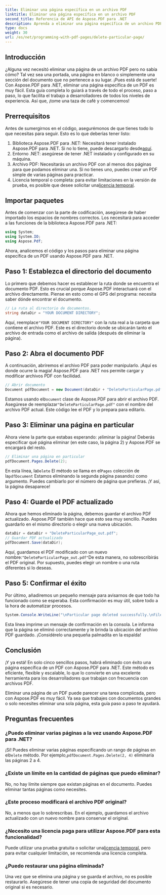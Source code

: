 ```yaml
---
title: Eliminar una página específica en un archivo PDF
linktitle: Eliminar una página específica en un archivo PDF
second_title: Referencia de API de Aspose.PDF para .NET
description: Aprenda a eliminar una página específica de un archivo PDF usando Aspose.PDF para .NET con esta guía paso a paso.
type: docs
weight: 30
url: /es/net/programming-with-pdf-pages/delete-particular-page/
---
```

## Introducción

¿Alguna vez necesitó eliminar una página de un archivo PDF pero no sabía cómo? Tal vez sea una portada, una página en blanco o simplemente una sección del documento que no pertenece a su lugar. ¡Pues está de suerte! Con Aspose.PDF para .NET, eliminar una página específica de un PDF es muy fácil. Esta guía completa lo guiará a través de todo el proceso, paso a paso, lo que facilita el trabajo a desarrolladores de todos los niveles de experiencia. Así que, ¡tome una taza de café y comencemos!

## Prerrequisitos

Antes de sumergirnos en el código, asegurémonos de que tienes todo lo que necesitas para seguir. Esto es lo que deberías tener listo:

1. Biblioteca Aspose.PDF para .NET: Necesitará tener instalado Aspose.PDF para .NET. Si no lo tiene, puede descargarlo desde[aquí](https://releases.aspose.com/pdf/net/).
2. Entorno .NET: asegúrese de tener .NET instalado y configurado en su máquina.
3. Archivo PDF: Necesitarás un archivo PDF con al menos dos páginas para que podamos eliminar una. Si no tienes uno, puedes crear un PDF simple de varias páginas para practicar.
4.  Licencia temporal o completa: para evitar limitaciones en la versión de prueba, es posible que desee solicitar una[licencia temporal](https://purchase.aspose.com/temporary-license/).

## Importar paquetes

Antes de comenzar con la parte de codificación, asegúrese de haber importado los espacios de nombres correctos. Los necesitará para acceder a las funciones de la biblioteca Aspose.PDF para .NET:

```csharp
using System;
using System.IO;
using Aspose.Pdf;
```

Ahora, analicemos el código y los pasos para eliminar una página específica de un PDF usando Aspose.PDF para .NET.

## Paso 1: Establezca el directorio del documento

Lo primero que debemos hacer es establecer la ruta donde se encuentra el documento PDF. Esto es crucial porque Aspose.PDF interactuará con el archivo directamente. Piense en esto como el GPS del programa: necesita saber dónde encontrar el documento.

```csharp
// La ruta al directorio de documentos.
string dataDir = "YOUR DOCUMENT DIRECTORY";
```

 Aquí, reemplace`"YOUR DOCUMENT DIRECTORY"` con la ruta real a la carpeta que contiene el archivo PDF. Este es el directorio donde se ubicarán tanto el archivo de entrada como el archivo de salida (después de eliminar la página).

## Paso 2: Abra el documento PDF

A continuación, abriremos el archivo PDF para poder manipularlo. ¡Aquí es donde ocurre la magia! Aspose.PDF para .NET nos permite cargar y modificar archivos PDF con facilidad.

```csharp
// Abrir documento
Document pdfDocument = new Document(dataDir + "DeleteParticularPage.pdf");
```


 Estamos usando el`Document` clase de Aspose.PDF para abrir el archivo PDF. Asegúrese de reemplazar`"DeleteParticularPage.pdf"` con el nombre del archivo PDF actual. Este código lee el PDF y lo prepara para editarlo.

## Paso 3: Eliminar una página en particular

Ahora viene la parte que estabas esperando: ¡eliminar la página! Deberás especificar qué página eliminar (en este caso, la página 2) y Aspose.PDF se encargará del resto.

```csharp
// Eliminar una página en particular
pdfDocument.Pages.Delete(2);
```


En esta línea, la`Delete` El método se llama en el`Pages` colección de la`pdfDocument` Estamos eliminando la segunda página pasando`2` como argumento. Puedes cambiarlo por el número de página que prefieras. ¡Y así, la página desaparece!

## Paso 4: Guarde el PDF actualizado

Ahora que hemos eliminado la página, debemos guardar el archivo PDF actualizado. Aspose.PDF también hace que esto sea muy sencillo. Puedes guardarlo en el mismo directorio o elegir una nueva ubicación.

```csharp
dataDir = dataDir + "DeleteParticularPage_out.pdf";
// Guardar PDF actualizado
pdfDocument.Save(dataDir);
```


 Aquí, guardamos el PDF modificado con un nuevo nombre:`"DeleteParticularPage_out.pdf"`De esta manera, no sobrescribirás el PDF original. Por supuesto, puedes elegir un nombre o una ruta diferentes si lo deseas.

## Paso 5: Confirmar el éxito

Por último, añadiremos un pequeño mensaje para avisarnos de que todo ha funcionado como se esperaba. Esta confirmación es muy útil, sobre todo a la hora de automatizar procesos.

```csharp
System.Console.WriteLine("\nParticular page deleted successfully.\nFile saved at " + dataDir);
```


Esta línea imprime un mensaje de confirmación en la consola. Le informa que la página se eliminó correctamente y le brinda la ubicación del archivo PDF guardado. ¡Considérelo una pequeña palmadita en la espalda!

## Conclusión

¡Y ya está! En solo cinco sencillos pasos, habrá eliminado con éxito una página específica de un PDF con Aspose.PDF para .NET. Este método es eficiente, flexible y escalable, lo que lo convierte en una excelente herramienta para los desarrolladores que trabajan con frecuencia con archivos PDF.

Eliminar una página de un PDF puede parecer una tarea complicada, pero con Aspose.PDF es muy fácil. Ya sea que trabajes con documentos grandes o solo necesites eliminar una sola página, esta guía paso a paso te ayudará.

## Preguntas frecuentes

### ¿Puedo eliminar varias páginas a la vez usando Aspose.PDF para .NET?
 ¡Sí! Puedes eliminar varias páginas especificando un rango de páginas en el`Delete` método. Por ejemplo,`pdfDocument.Pages.Delete(2, 4)` eliminaría las páginas 2 a 4.

### ¿Existe un límite en la cantidad de páginas que puedo eliminar?
No, no hay límite siempre que existan páginas en el documento. Puedes eliminar tantas páginas como necesites.

### ¿Este proceso modificará el archivo PDF original?
No, a menos que lo sobrescribas. En el ejemplo, guardamos el archivo actualizado con un nuevo nombre para conservar el original.

### ¿Necesito una licencia paga para utilizar Aspose.PDF para esta funcionalidad?
 Puede utilizar una prueba gratuita o solicitar una[licencia temporal](https://purchase.aspose.com/temporary-license/), pero para evitar cualquier limitación, se recomienda una licencia completa.

### ¿Puedo restaurar una página eliminada?
Una vez que se elimina una página y se guarda el archivo, no es posible restaurarlo. Asegúrese de tener una copia de seguridad del documento original si es necesario.